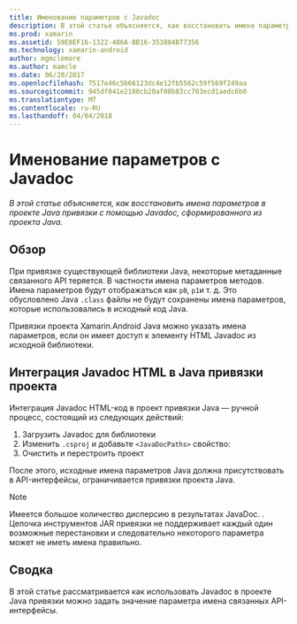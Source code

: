 ```yaml
---
title: Именование параметров с Javadoc
description: В этой статье объясняется, как восстановить имена параметров в проекте Java привязки с помощью Javadoc, сформированного из проекта Java.
ms.prod: xamarin
ms.assetid: 59E8EF16-1322-486A-BB16-353804B77356
ms.technology: xamarin-android
author: mgmclemore
ms.author: mamcle
ms.date: 06/20/2017
ms.openlocfilehash: 7517e46c5b66123dc4e12fb5562c59f569f249aa
ms.sourcegitcommit: 945df041e2180cb20af08b83cc703ecd1aedc6b0
ms.translationtype: MT
ms.contentlocale: ru-RU
ms.lasthandoff: 04/04/2018
---
```

# <a name="naming-parameters-with-javadoc"></a>Именование параметров с Javadoc

_В этой статье объясняется, как восстановить имена параметров в проекте Java привязки с помощью Javadoc, сформированного из проекта Java._


## <a name="overview"></a>Обзор

При привязке существующей библиотеки Java, некоторые метаданные связанного API теряется. В частности имена параметров методов. Имена параметров будут отображаться как `p0`, `p1`и т. д. Это обусловлено Java `.class` файлы не будут сохранены имена параметров, которые использовались в исходный код Java. 

Привязки проекта Xamarin.Android Java можно указать имена параметров, если он имеет доступ к элементу HTML Javadoc из исходной библиотеки. 

## <a name="integrating-javadoc-html-into-a-java-binding-project"></a>Интеграция Javadoc HTML в Java привязки проекта

Интеграция Javadoc HTML-код в проект привязки Java — ручной процесс, состоящий из следующих действий: 

1.  Загрузить Javadoc для библиотеки
2.  Изменить `.csproj` и добавьте `<JavaDocPaths>` свойство:
3.  Очистить и перестроить проект

После этого, исходные имена параметров Java должна присутствовать в API-интерфейсы, ограничивается привязки проекта Java. 


> [!NOTE]
> Имеется большое количество дисперсию в результатах JavaDoc. . Цепочка инструментов JAR привязки не поддерживает каждый один возможные перестановки и следовательно некоторого параметра может не иметь имена правильно.


## <a name="summary"></a>Сводка

В этой статье рассматривается как использовать Javadoc в проекте Java привязки можно задать значение параметра имена связанных API-интерфейсы. 

